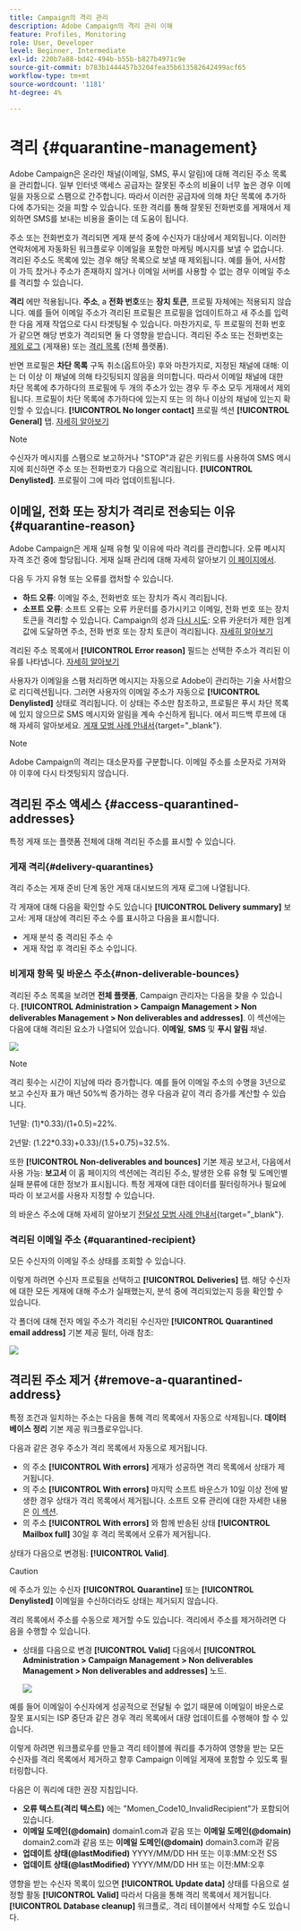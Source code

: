 ```yaml
---
title: Campaign의 격리 관리
description: Adobe Campaign의 격리 관리 이해
feature: Profiles, Monitoring
role: User, Developer
level: Beginner, Intermediate
exl-id: 220b7a88-bd42-494b-b55b-b827b4971c9e
source-git-commit: b783b1444457b3204fea35b613582642499acf65
workflow-type: tm+mt
source-wordcount: '1181'
ht-degree: 4%

---
```


# 격리 {#quarantine-management}

Adobe Campaign은 온라인 채널(이메일, SMS, 푸시 알림)에 대해 격리된 주소 목록을 관리합니다. 일부 인터넷 액세스 공급자는 잘못된 주소의 비율이 너무 높은 경우 이메일을 자동으로 스팸으로 간주합니다. 따라서 이러한 공급자에 의해 차단 목록에 추가하다에 추가되는 것을 피할 수 있습니다. 또한 격리를 통해 잘못된 전화번호를 게재에서 제외하면 SMS를 보내는 비용을 줄이는 데 도움이 됩니다.

주소 또는 전화번호가 격리되면 게재 분석 중에 수신자가 대상에서 제외됩니다. 이러한 연락처에게 자동화된 워크플로우 이메일을 포함한 마케팅 메시지를 보낼 수 없습니다. 격리된 주소도 목록에 있는 경우 해당 목록으로 보낼 때 제외됩니다. 예를 들어, 사서함이 가득 찼거나 주소가 존재하지 않거나 이메일 서버를 사용할 수 없는 경우 이메일 주소를 격리할 수 있습니다.

<!--For more on best practices to secure and optimize your deliveries, refer to [this page](delivery-best-practices.md).-->

**격리** 에만 적용됩니다. **주소**, a **전화 번호**&#x200B;또는 **장치 토큰**, 프로필 자체에는 적용되지 않습니다. 예를 들어 이메일 주소가 격리된 프로필은 프로필을 업데이트하고 새 주소를 입력한 다음 게재 작업으로 다시 타겟팅될 수 있습니다. 마찬가지로, 두 프로필의 전화 번호가 같으면 해당 번호가 격리되면 둘 다 영향을 받습니다. 격리된 주소 또는 전화번호는 [제외 로그](#delivery-quarantines) (게재용) 또는 [격리 목록](#non-deliverable-bounces) (전체 플랫폼).

반면 프로필은 **차단 목록** 구독 취소(옵트아웃) 후와 마찬가지로, 지정된 채널에 대해: 이는 더 이상 이 채널에 의해 타깃팅되지 않음을 의미합니다. 따라서 이메일 채널에 대한 차단 목록에 추가하다의 프로필에 두 개의 주소가 있는 경우 두 주소 모두 게재에서 제외됩니다. 프로필이 차단 목록에 추가하다에 있는지 또는 의 하나 이상의 채널에 있는지 확인할 수 있습니다. **[!UICONTROL No longer contact]** 프로필 섹션 **[!UICONTROL General]** 탭. [자세히 알아보기](../audiences/view-profiles.md)

>[!NOTE]
>
>수신자가 메시지를 스팸으로 보고하거나 &quot;STOP&quot;과 같은 키워드를 사용하여 SMS 메시지에 회신하면 주소 또는 전화번호가 다음으로 격리됩니다. **[!UICONTROL Denylisted]**. 프로필이 그에 따라 업데이트됩니다.

<!--For the email channel, email addresses are quarantined. For the mobile app channel, device tokens are quarantined. For the SMS channel, phone numbers are quarantined.?-->

## 이메일, 전화 또는 장치가 격리로 전송되는 이유 {#quarantine-reason}

Adobe Campaign은 게재 실패 유형 및 이유에 따라 격리를 관리합니다. 오류 메시지 자격 조건 중에 할당됩니다. 게재 실패 관리에 대해 자세히 알아보기 [이 페이지에서](delivery-failures.md).

다음 두 가지 유형 또는 오류를 캡처할 수 있습니다.

* **하드 오류**: 이메일 주소, 전화번호 또는 장치가 즉시 격리됩니다.
* **소프트 오류**: 소프트 오류는 오류 카운터를 증가시키고 이메일, 전화 번호 또는 장치 토큰을 격리할 수 있습니다. Campaign의 성과 [다시 시도](delivery-failures.md#retries): 오류 카운터가 제한 임계값에 도달하면 주소, 전화 번호 또는 장치 토큰이 격리됩니다. [자세히 알아보기](delivery-failures.md#retries)

격리된 주소 목록에서 **[!UICONTROL Error reason]** 필드는 선택한 주소가 격리된 이유를 나타냅니다. [자세히 알아보기](#identifying-quarantined-addresses-for-the-entire-platform)


사용자가 이메일을 스팸 처리하면 메시지는 자동으로 Adobe이 관리하는 기술 사서함으로 리디렉션됩니다. 그러면 사용자의 이메일 주소가 자동으로 **[!UICONTROL Denylisted]** 상태로 격리됩니다. 이 상태는 주소만 참조하고, 프로필은 푸시 차단 목록에 있지 않으므로 SMS 메시지와 알림을 계속 수신하게 됩니다. 에서 피드백 루프에 대해 자세히 알아보세요. [게재 모범 사례 안내서](https://experienceleague.adobe.com/docs/deliverability-learn/deliverability-best-practice-guide/transition-process/infrastructure.html#feedback-loops){target="_blank"}.

>[!NOTE]
>
>Adobe Campaign의 격리는 대소문자를 구분합니다. 이메일 주소를 소문자로 가져와야 이후에 다시 타겟팅되지 않습니다.

## 격리된 주소 액세스 {#access-quarantined-addresses}

특정 게재 또는 플랫폼 전체에 대해 격리된 주소를 표시할 수 있습니다.

### 게재 격리{#delivery-quarantines}

격리 주소는 게재 준비 단계 동안 게재 대시보드의 게재 로그에 나열됩니다.

각 게재에 대해 다음을 확인할 수도 있습니다 **[!UICONTROL Delivery summary]** 보고서: 게재 대상에 격리된 주소 수를 표시하고 다음을 표시합니다.

* 게재 분석 중 격리된 주소 수
* 게재 작업 후 격리된 주소 수입니다.

### 비게재 항목 및 바운스 주소{#non-deliverable-bounces}

격리된 주소 목록을 보려면 **전체 플랫폼**, Campaign 관리자는 다음을 찾을 수 있습니다.  **[!UICONTROL Administration > Campaign Management > Non deliverables Management > Non deliverables and addresses]**. 이 섹션에는 다음에 대해 격리된 요소가 나열되어 있습니다. **이메일**, **SMS** 및 **푸시 알림** 채널.

![](assets/tech-quarantine.png)

>[!NOTE]
>
>격리 횟수는 시간이 지남에 따라 증가합니다. 예를 들어 이메일 주소의 수명을 3년으로 보고 수신자 표가 매년 50%씩 증가하는 경우 다음과 같이 격리 증가를 계산할 수 있습니다.
>
>1년말: (1)&#42;0.33)/(1+0.5)=22%.
>
>2년말: (1.22&#42;0.33)+0.33)/(1.5+0.75)=32.5%.

또한 **[!UICONTROL Non-deliverables and bounces]** 기본 제공 보고서, 다음에서 사용 가능: **보고서** 이 홈 페이지의 섹션에는 격리된 주소, 발생한 오류 유형 및 도메인별 실패 분류에 대한 정보가 표시됩니다. 특정 게재에 대한 데이터를 필터링하거나 필요에 따라 이 보고서를 사용자 지정할 수 있습니다.

의 바운스 주소에 대해 자세히 알아보기 [전달성 모범 사례 안내서](https://experienceleague.adobe.com/docs/deliverability-learn/deliverability-best-practice-guide/metrics-for-deliverability/bounces.html){target="_blank"}.

### 격리된 이메일 주소 {#quarantined-recipient}

모든 수신자의 이메일 주소 상태를 조회할 수 있습니다.

이렇게 하려면 수신자 프로필을 선택하고 **[!UICONTROL Deliveries]** 탭. 해당 수신자에 대한 모든 게재에 대해 주소가 실패했는지, 분석 중에 격리되었는지 등을 확인할 수 있습니다.

각 폴더에 대해 전자 메일 주소가 격리된 수신자만 **[!UICONTROL Quarantined email address]** 기본 제공 필터, 아래 참조:

![](assets/quarantine-filter.png)


## 격리된 주소 제거 {#remove-a-quarantined-address}

특정 조건과 일치하는 주소는 다음을 통해 격리 목록에서 자동으로 삭제됩니다. **데이터베이스 정리** 기본 제공 워크플로우입니다.

다음과 같은 경우 주소가 격리 목록에서 자동으로 제거됩니다.

* 의 주소 **[!UICONTROL With errors]** 게재가 성공하면 격리 목록에서 상태가 제거됩니다.
* 의 주소 **[!UICONTROL With errors]** 마지막 소프트 바운스가 10일 이상 전에 발생한 경우 상태가 격리 목록에서 제거됩니다. 소프트 오류 관리에 대한 자세한 내용은 [이 섹션](#soft-error-management).
* 의 주소 **[!UICONTROL With errors]** 와 함께 반송된 상태 **[!UICONTROL Mailbox full]** 30일 후 격리 목록에서 오류가 제거됩니다.

상태가 다음으로 변경됨: **[!UICONTROL Valid]**.

>[!CAUTION]
>
>에 주소가 있는 수신자 **[!UICONTROL Quarantine]** 또는 **[!UICONTROL Denylisted]** 이메일을 수신하더라도 상태는 제거되지 않습니다.

격리 목록에서 주소를 수동으로 제거할 수도 있습니다. 격리에서 주소를 제거하려면 다음을 수행할 수 있습니다.

* 상태를 다음으로 변경 **[!UICONTROL Valid]** 다음에서 **[!UICONTROL Administration > Campaign Management > Non deliverables Management > Non deliverables and addresses]** 노드.

  ![](assets/tech-quarantine-status.png)

예를 들어 이메일이 수신자에게 성공적으로 전달될 수 없기 때문에 이메일이 바운스로 잘못 표시되는 ISP 중단과 같은 경우 격리 목록에서 대량 업데이트를 수행해야 할 수 있습니다.

이렇게 하려면 워크플로우를 만들고 격리 테이블에 쿼리를 추가하여 영향을 받는 모든 수신자를 격리 목록에서 제거하고 향후 Campaign 이메일 게재에 포함할 수 있도록 필터링합니다.

다음은 이 쿼리에 대한 권장 지침입니다.

* **오류 텍스트(격리 텍스트)** 에는 &quot;Momen_Code10_InvalidRecipient&quot;가 포함되어 있습니다.
* **이메일 도메인(@domain)** domain1.com과 같음 또는 **이메일 도메인(@domain)** domain2.com과 같음 또는 **이메일 도메인(@domain)** domain3.com과 같음
* **업데이트 상태(@lastModified)** YYYY/MM/DD HH 또는 이후:MM:오전 SS
* **업데이트 상태(@lastModified)** YYYY/MM/DD HH 또는 이전:MM:오후

영향을 받는 수신자 목록이 있으면 **[!UICONTROL Update data]** 상태를 다음으로 설정할 활동 **[!UICONTROL Valid]** 따라서 다음을 통해 격리 목록에서 제거됩니다. **[!UICONTROL Database cleanup]** 워크플로,. 격리 테이블에서 삭제할 수도 있습니다.

